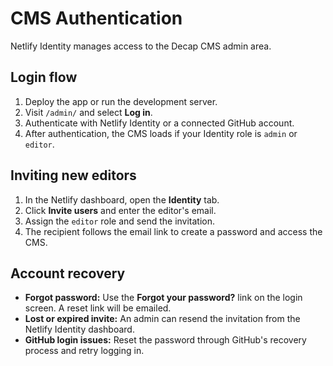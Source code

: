 # CMS Authentication

Netlify Identity manages access to the Decap CMS admin area.

## Login flow

1. Deploy the app or run the development server.
2. Visit `/admin/` and select **Log in**.
3. Authenticate with Netlify Identity or a connected GitHub account.
4. After authentication, the CMS loads if your Identity role is `admin` or `editor`.

## Inviting new editors

1. In the Netlify dashboard, open the **Identity** tab.
2. Click **Invite users** and enter the editor's email.
3. Assign the `editor` role and send the invitation.
4. The recipient follows the email link to create a password and access the CMS.

## Account recovery

- **Forgot password:** Use the **Forgot your password?** link on the login screen. A reset link will be emailed.
- **Lost or expired invite:** An admin can resend the invitation from the Netlify Identity dashboard.
- **GitHub login issues:** Reset the password through GitHub's recovery process and retry logging in.
